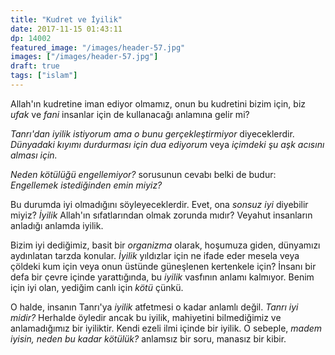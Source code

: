 ```yaml
---
title: "Kudret ve İyilik"
date: 2017-11-15 01:43:11
dp: 14002
featured_image: "/images/header-57.jpg"
images: ["/images/header-57.jpg"]
draft: true
tags: ["islam"]
---
```




Allah'ın kudretine iman ediyor olmamız, onun bu kudretini bizim için, biz *ufak*
ve *fani* insanlar için de kullanacağı anlamına gelir mi? 

*Tanrı'dan iyilik istiyorum ama o bunu gerçekleştirmiyor* diyeceklerdir.
*Dünyadaki kıyımı durdurması için dua ediyorum* veya *içimdeki şu aşk acısını
alması için.*

*Neden kötülüğü engellemiyor?* sorusunun cevabı belki de budur: *Engellemek
istediğinden emin miyiz?*

Bu durumda iyi olmadığını söyleyeceklerdir. Evet, ona *sonsuz iyi* diyebilir
miyiz? *İyilik* Allah'ın sıfatlarından olmak zorunda mıdır? Veyahut insanların
anladığı anlamda iyilik.

Bizim iyi dediğimiz, basit bir *organizma* olarak, hoşumuza giden, dünyamızı
aydınlatan tarzda konular. *İyilik* yıldızlar için ne ifade eder mesela veya
çöldeki kum için veya onun üstünde güneşlenen kertenkele için? İnsanı bir defa
bir çevre içinde yarattığında, bu *iyilik* vasfının anlamı kalmıyor. Benim için
iyi olan, yediğim canlı için *kötü* çünkü.

O halde, insanın Tanrı'ya *iyilik* atfetmesi o kadar anlamlı değil. *Tanrı iyi
midir?* Herhalde öyledir ancak bu iyilik, mahiyetini bilmediğimiz ve
anlamadığımız bir iyiliktir. Kendi ezeli ilmi içinde bir iyilik. O sebeple,
*madem iyisin, neden bu kadar kötülük?* anlamsız bir soru, manasız bir kibir. 

